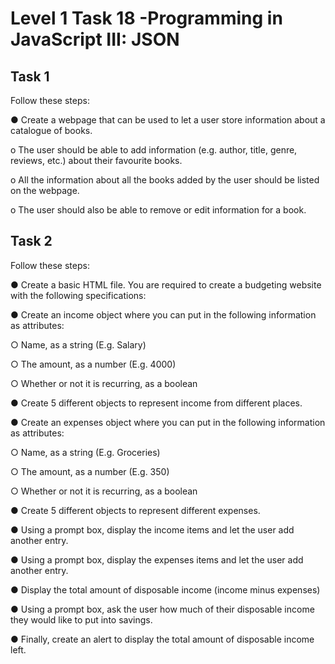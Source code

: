 # Level 1 Task 18 -Programming in JavaScript III: JSON

## Task 1

Follow these steps:

● Create a webpage that can be used to let a user store information about a catalogue of books.

o The user should be able to add information (e.g. author, title, genre, reviews, etc.) about their favourite books.

o All the information about all the books added by the user should be listed on the webpage.

o The user should also be able to remove or edit information for a book.

## Task 2

Follow these steps:

● Create a basic HTML file. You are required to create a budgeting website with the following specifications:

● Create an income object where you can put in the following information as attributes:

○ Name, as a string (E.g. Salary)

○ The amount, as a number (E.g. 4000)

○ Whether or not it is recurring, as a boolean

● Create 5 different objects to represent income from different places.

● Create an expenses object where you can put in the following information as attributes:

○ Name, as a string (E.g. Groceries)

○ The amount, as a number (E.g. 350)

○ Whether or not it is recurring, as a boolean

● Create 5 different objects to represent different expenses.

● Using a prompt box, display the income items and let the user add another entry.

● Using a prompt box, display the expenses items and let the user add another entry.

● Display the total amount of disposable income (income minus expenses)

● Using a prompt box, ask the user how much of their disposable income they would like to put into savings.

● Finally, create an alert to display the total amount of disposable income left.